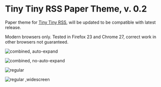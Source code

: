 Tiny Tiny RSS Paper Theme, v. 0.2
=================================

Paper theme for [Tiny Tiny RSS](http://tt-rss.org/redmine/projects/tt-rss/wiki), will be updated to be compatible with latest release.

Modern browsers only. Tested in Firefox 23 and Chrome 27, correct work in other browsers not guaranteed.

![combined, auto-expand](https://raw.github.com/DarkPreacher/tt-rss-theme-paper/master/paper-previews/paper-combined-auto-expand.jpg)

![combined, no-auto-expand](https://raw.github.com/DarkPreacher/tt-rss-theme-paper/master/paper-previews/paper-combined-no-auto-expand.jpg)

![regular](https://raw.github.com/DarkPreacher/tt-rss-theme-paper/master/paper-previews/paper-not-combined-widescreen.jpg)

![regular ,widescreen](https://raw.github.com/DarkPreacher/tt-rss-theme-paper/master/paper-previews/paper-not-combined.jpg)
